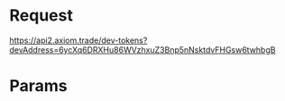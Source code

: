 # Request
https://api2.axiom.trade/dev-tokens?devAddress=6ycXq6DRXHu86WVzhxuZ3Bnp5nNsktdvFHGsw6twhbgB

# Params